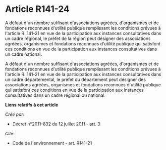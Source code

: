 # Article R141-24

A défaut d'un nombre suffisant d'associations agréées, d'organismes et de fondations reconnues d'utilité publique remplissant
les conditions prévues à l'article R. 141-21 en vue de la participation aux instances consultatives dans un cadre régional,
le préfet de la région peut désigner des associations agréées, organismes et fondations reconnues d'utilité publique qui
satisfont ces conditions en vue de la participation aux instances consultatives dans un cadre national.

A défaut d'un nombre suffisant d'associations agréées, d'organismes et de fondations reconnues d'utilité publique remplissant
les conditions prévues à l'article R. 141-21 en vue de la participation aux instances consultatives dans un cadre
départemental, le préfet du département peut désigner des associations agréées, organismes et fondations reconnues d'utilité
publique qui satisfont ces conditions en vue de la participation aux instances consultatives dans un cadre régional ou
national.

**Liens relatifs à cet article**

_Créé par_:

  - Décret n°2011-832 du 12 juillet 2011 - art. 3

_Cite_:

  - Code de l'environnement - art. R141-21
